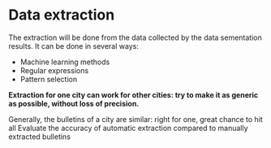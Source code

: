 # Data extraction

The extraction will be done from the data collected by the data sementation results.
It can be done in several ways:

  - Machine learning methods
  - Regular expressions
  - Pattern selection

**Extraction for one city can work for other cities: try to make it as generic as possible, without loss of precision.**

Generally, the bulletins of a city are similar: right for one, great chance to hit all
Evaluate the accuracy of automatic extraction compared to manually extracted bulletins